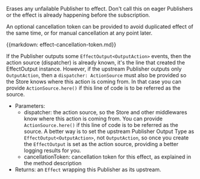 Erases any unfailable Publisher to effect. Don't call this on eager Publishers or the effect is already happening before the subscription.

An optional cancellation token can be provided to avoid duplicated effect of the same time, or for manual cancellation at any point later.

{{markdown: effect-cancellation-token.md}}

If the Publisher outputs some `EffectOutput<OutputAction>` events, then the action source (dispatcher) is already known, it's the line that created the EffectOutput instance. However, if the upstream Publisher outputs only `OutputAction`, then a `dispatcher: ActionSource` must also be provided so the Store knows where this action is coming from. In that case you can provide `ActionSource.here()` if this line of code is to be referred as the source.

- Parameters:
  - dispatcher: the action source, so the Store and other middlewares know where this action is coming from. You can provide `ActionSource.here()` if this line of code is to be referred as the source. A better way is to set the upstream Publisher Output Type as `EffectOutput<OutputAction>`, not `OutputAction`, so once you create the `EffectOutput` is set as the action source, providing a better logging results for you.
  - cancellationToken: cancellation token for this effect, as explained in the method description
- Returns: an `Effect` wrapping this Publisher as its upstream.